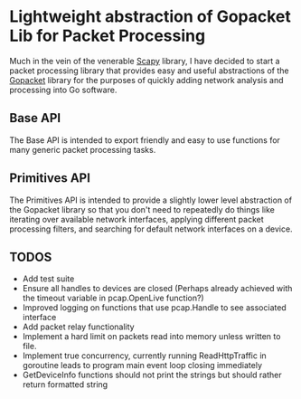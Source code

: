 # Lightweight abstraction of Gopacket Lib for Packet Processing

Much in the vein of the venerable [Scapy](https://scapy.net/) library, I have decided to start a packet processing library that provides easy and useful abstractions of the [Gopacket](https://github.com/google/gopacket) library for the purposes of quickly adding network analysis and processing into Go software.

## Base API

The Base API is intended to export friendly and easy to use functions for many generic packet processing tasks.

## Primitives API

The Primitives API is intended to provide a slightly lower level abstraction of the Gopacket library so that you don't need to repeatedly do things like iterating over available network interfaces, applying different packet processing filters, and searching for default network interfaces on a device.

## TODOS

- Add test suite
- Ensure all handles to devices are closed (Perhaps already achieved with the timeout variable in pcap.OpenLive function?)
- Improved logging on functions that use pcap.Handle to see associated interface
- Add packet relay functionality
- Implement a hard limit on packets read into memory unless written to file.
- Implement true concurrency, currently running ReadHttpTraffic in goroutine leads to program main event loop closing immediately
- GetDeviceInfo functions should not print the strings but should rather return formatted string